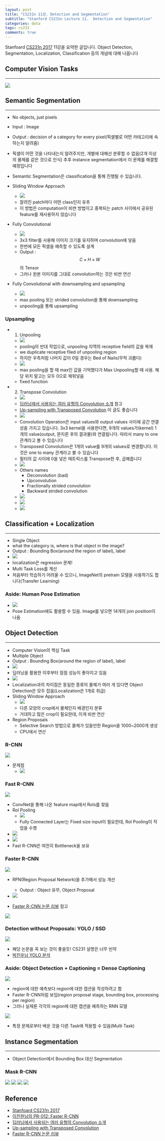 ```yaml
---
layout: post
title: "CS231n 11강. Detection and Segmentation"
subtitle: "Stanford CS231n Lecture 11.  Detection and Segmentation"
categories: data
tags: cs231
comments: true
---
```

Stanfoard [CS231n 2017](https://www.youtube.com/watch?v=vT1JzLTH4G4&list=PL3FW7Lu3i5JvHM8ljYj-zLfQRF3EO8sYv&index=0) 11강을 요약한 글입니다. Object Detection, Segmentation, Localization, Classification 등의 개념에 대해 나옵니다

## Computer Vision Tasks
---
<img src="https://www.dropbox.com/s/4i6bkbxgrczmoa4/%EC%8A%A4%ED%81%AC%EB%A6%B0%EC%83%B7%202018-05-30%2017.48.38.png?raw=1">

## Semantic Segmentation
---
- No objects, just pixels
- Input : Image
- Output : decision of a category for every pixel(픽셀별로 어떤 카테고리에 속하는지 알려줌)
- 픽셀이 어떤 것을 나타내는지 알려주지만, 개별에 대해선 분류할 수 없음(2개 이상의 물체를 같은 것으로 인식) 추후 instance segmentation에서 이 문제를 해결할 예정입니다
- Semantic Segmentation은 classification을 통해 진행될 수 있습니다. 
- Sliding Window Approach
	- <img src="https://www.dropbox.com/s/8anxhez11qxfhph/%EC%8A%A4%ED%81%AC%EB%A6%B0%EC%83%B7%202018-05-30%2019.16.39.png?raw=1">
	- 잘려진 patch마다 어떤 class인지 유추
	- 이 방법은 computation이 비싼 방법이고 중복되는 patch 사이에서 공유된 feature를 재사용하지 않습니다

- Fully Convolutional
	- <img src="https://www.dropbox.com/s/77k01d9nwg3zb0e/%EC%8A%A4%ED%81%AC%EB%A6%B0%EC%83%B7%202018-05-30%2019.48.35.png?raw=1"> 
	- 3x3 filter를 사용해 이미지 크기를 유지하며 convolution에 넣음
	- 한번에 모든 픽셀을 예측할 수 있도록 설계
	- Output : $$C \times H \times W$$의 Tensor
	- 그러나 원본 이미지를 그대로 convolution하는 것은 비싼 연산
- Fully Convolutional with downsampling and upsampling
	- <img src="https://www.dropbox.com/s/1skukn7fhm3vo15/%EC%8A%A4%ED%81%AC%EB%A6%B0%EC%83%B7%202018-05-30%2019.51.43.png?raw=1">
	- max pooling 또는 strided convolution을 통해 downsampling
	- unpooling을 통해 upsampling

### Upsampling
- 1) Unpooling 
	- <img src="https://www.dropbox.com/s/221p7tcs63yx13z/%EC%8A%A4%ED%81%AC%EB%A6%B0%EC%83%B7%202018-05-30%2020.02.38.png?raw=1"> 
	- pooling의 반대 작업으로, unpooling 지역의 receptive field의 값을 복제
	- we duplicate receptive filed of unpooling region 
	- 하지만 우측처럼 나머지 값이 0일 경우는 Bed of Nails(무척 괴롭다)
	- <img src="https://www.dropbox.com/s/zalecyet3u20mlt/%EC%8A%A4%ED%81%AC%EB%A6%B0%EC%83%B7%202018-05-30%2020.05.42.png?raw=1">
	- max pooling을 할 때 max인 값을 기억했다가 Max Unpooling할 때 사용. 해당 위치 말고는 모두 0으로 채워넣음
	- fixed function
- 2) Transpose Convolution
	- <img src="https://www.dropbox.com/s/xmngk1icaeewfn5/%EC%8A%A4%ED%81%AC%EB%A6%B0%EC%83%B7%202018-05-30%2020.44.12.png?raw=1"> 
	- [딥러닝에서 사용되는 여러 유형의 Convolution 소개](https://zzsza.github.io/data/2018/02/23/introduction-convolution/) 참고
	- [Up-sampling with Transposed Convolution](https://towardsdatascience.com/up-sampling-with-transposed-convolution-9ae4f2df52d0) 이 글도 좋습니다 
	- <img src="https://www.dropbox.com/s/ksuhdbpji514bqm/%EC%8A%A4%ED%81%AC%EB%A6%B0%EC%83%B7%202018-06-04%2021.46.09.png?raw=1">
	- Convolution Operation은 input values와 output values 사이에 공간 연결성을 가지고 있습니다. 3x3 kernel을 사용한다면, 9개의 values가(kernel) 1개의 value(output, 문지른 후의 결과물)와 연결됩니다. 따라서 many to one 관계라고 볼 수 있습니다
	- Transposed Convolution은 1개의 value를 9개의 values로 변경합니다. 이것은 one to many 관계라고 볼 수 있습니다
	- 필터의 값 사이에 0을 넣은 매트릭스를 Transpose한 후, 곱해줍니다
	- <img src="https://www.dropbox.com/s/bp3752jefh3afh0/%EC%8A%A4%ED%81%AC%EB%A6%B0%EC%83%B7%202018-06-04%2021.45.07.png?raw=1"> 
	- Others names
		- Deconvolution (bad)
		- Upconvolution
		- Fractionally strided convolution
		- Backward strided convolution  
	- <img src="https://www.dropbox.com/s/cqctzx5cvltcij4/%EC%8A%A4%ED%81%AC%EB%A6%B0%EC%83%B7%202018-05-30%2020.49.58.png?raw=1">
	- <img src="https://www.dropbox.com/s/arpn3e0mv30hu3x/%EC%8A%A4%ED%81%AC%EB%A6%B0%EC%83%B7%202018-05-30%2020.50.13.png?raw=1">
	- <img src="https://www.dropbox.com/s/1k0cadcrwnyd6gs/%EC%8A%A4%ED%81%AC%EB%A6%B0%EC%83%B7%202018-05-30%2020.50.28.png?raw=1">
	
## Classification + Localization
---
- Single Object
- what the category is, where is that object in the image?
- Output : Bounding Box(around the region of label), label
- <img src="https://www.dropbox.com/s/z00qe7byrx5mfl7/%EC%8A%A4%ED%81%AC%EB%A6%B0%EC%83%B7%202018-05-30%2021.08.26.png?raw=1">
- localization은 regression 문제!
- Multi Task Loss를 계산
- 처음부터 학습하기 어려울 수 있으니, ImageNet의 pretrain 모델을 사용하기도 합니다(Transfer Learning)

### Aside: Human Pose Estimation
- <img src="https://www.dropbox.com/s/abkhej73sbr81ln/%EC%8A%A4%ED%81%AC%EB%A6%B0%EC%83%B7%202018-05-30%2021.19.22.png?raw=1">
- Pose Estimation에도 활용할 수 있음. Image를 넣으면 14개의 join position이 나옴


## Object Detection
---
- Computer Vision의 핵심 Task
- Multiple Object
- Output : Bounding Box(around the region of label), label
- <img src="https://www.dropbox.com/s/4haq3yi3kofs97h/%EC%8A%A4%ED%81%AC%EB%A6%B0%EC%83%B7%202018-05-30%2021.32.09.png?raw=1">
- 딥러닝을 활용한 이후부터 점점 성능이 좋아지고 있음
- <img src="https://www.dropbox.com/s/rkvak3iygc2x1mi/%EC%8A%A4%ED%81%AC%EB%A6%B0%EC%83%B7%202018-05-30%2021.30.40.png?raw=1">
- Localization과의 차이점은 동일한 종류의 물체가 여러 개 있다면 Object Detection은 모두 잡음(Localization은 1개로 취급)
- Sliding Window Approach
	- <img src="https://www.dropbox.com/s/0yutw6hzkoi73lr/%EC%8A%A4%ED%81%AC%EB%A6%B0%EC%83%B7%202018-05-30%2021.35.08.png?raw=1"> 
	- 다른 모양의 crop에서 물체인지 배경인지 분류
	- 거대하고 많은 crop이 필요한데, 이게 비싼 연산
- Region Proposals
	- Selective Search 방법으로 물체가 있을만한 Region을 1000~2000개 생성
	- CPU에서 연산 

### R-CNN
<img src="https://www.dropbox.com/s/15q9t3gob3uh5mk/%EC%8A%A4%ED%81%AC%EB%A6%B0%EC%83%B7%202018-05-30%2021.38.34.png?raw=1">

- 문제점
	- <img src="https://www.dropbox.com/s/xbi5yfdxzdd6vep/%EC%8A%A4%ED%81%AC%EB%A6%B0%EC%83%B7%202018-05-30%2021.38.53.png?raw=1">	
	
### Fast R-CNN
<img src="https://www.dropbox.com/s/s06dn3m0kkva9yv/%EC%8A%A4%ED%81%AC%EB%A6%B0%EC%83%B7%202018-05-30%2021.45.02.png?raw=1">

- ConvNet을 통해 나온 feature map에서 RoIs를 찾음
- RoI Pooling
	- <img src="https://www.dropbox.com/s/4rgyul9b1hhufb4/%EC%8A%A4%ED%81%AC%EB%A6%B0%EC%83%B7%202018-05-30%2021.46.55.png?raw=1">
	- Fully Connected Layer는 Fixed size input이 필요한데, RoI Pooling이 작업을 수행 
- <img src="https://www.dropbox.com/s/hkfp6hqroxnpa75/%EC%8A%A4%ED%81%AC%EB%A6%B0%EC%83%B7%202018-05-30%2021.49.53.png?raw=1">
- <img src="https://www.dropbox.com/s/40whvs6gkf6nc72/%EC%8A%A4%ED%81%AC%EB%A6%B0%EC%83%B7%202018-05-30%2021.50.55.png?raw=1">
- Fast R-CNN은 여전히 Bottleneck을 보유


### Faster R-CNN
<img src="https://www.dropbox.com/s/pltqmq00jhhxyg9/%EC%8A%A4%ED%81%AC%EB%A6%B0%EC%83%B7%202018-05-30%2021.51.26.png?raw=1">

- RPN(Region Proposal Network)을 추가해서 성능 개선
	- Output : Object 유무, Object Proposal
- <img src="https://www.dropbox.com/s/kz6ymlidnuuiwca/%EC%8A%A4%ED%81%AC%EB%A6%B0%EC%83%B7%202018-05-30%2022.00.29.png?raw=1">

- [Faster R-CNN 논문 리뷰](https://zzsza.github.io/data/2018/05/09/Faster-RCNN-review/) 참고


<img src="https://github.com/zzsza/Deep_Learning_starting_with_the_latest_papers/raw/master/Lecture_Note/images/imagedetection011.png">



### Detection without Proposals: YOLO / SSD
<img src="https://www.dropbox.com/s/dkq9z8d36m9ctwd/%EC%8A%A4%ED%81%AC%EB%A6%B0%EC%83%B7%202018-05-30%2022.01.44.png?raw=1">

- 해당 논문을 꼭 보는 것이 좋을듯! CS231 설명은 너무 빈약
- [박진우님 YOLO 분석](https://curt-park.github.io/2017-03-26/yolo/)

### Aside: Object Detection + Captioning = Dense Captioning
<img src="https://www.dropbox.com/s/mmybjh7mgr2d62u/%EC%8A%A4%ED%81%AC%EB%A6%B0%EC%83%B7%202018-05-30%2022.08.23.png?raw=1">

- region에 대한 예측보다 region에 대한 캡션을 작성하려고 함
- Faster R-CNN처럼 보임(region proposal stage, bounding box, processing per region)
- 그러나 실제론 각각의 region에 대한 캡션을 예측하는 RNN 모델

<img src="https://www.dropbox.com/s/6pzj07r7dgpuivz/%EC%8A%A4%ED%81%AC%EB%A6%B0%EC%83%B7%202018-05-30%2022.08.34.png?raw=1">

- 특정 문제로부터 배운 것을 다른 Task에 적용할 수 있음(Multi Task) 

## Instance Segmentation
---
- Object Detection에서 Bounding Box 대신 Segmentation

### Mask R-CNN
<img src="https://www.dropbox.com/s/ar2p00c0jokhelw/%EC%8A%A4%ED%81%AC%EB%A6%B0%EC%83%B7%202018-05-30%2022.17.02.png?raw=1">

<img src="https://www.dropbox.com/s/01zf2ahk9hb490b/%EC%8A%A4%ED%81%AC%EB%A6%B0%EC%83%B7%202018-05-30%2022.18.28.png?raw=1">

<img src="https://www.dropbox.com/s/9aj4hanhstjwzdp/%EC%8A%A4%ED%81%AC%EB%A6%B0%EC%83%B7%202018-05-30%2022.18.41.png?raw=1">

<img src="https://www.dropbox.com/s/y8qrrxar9cuew1x/%EC%8A%A4%ED%81%AC%EB%A6%B0%EC%83%B7%202018-05-30%2022.18.54.png?raw=1">



## Reference
- [Stanfoard CS231n 2017](https://www.youtube.com/watch?v=vT1JzLTH4G4&list=PL3FW7Lu3i5JvHM8ljYj-zLfQRF3EO8sYv&index=0)
- [이진원님의 PR-012: Faster R-CNN](https://youtu.be/kcPAGIgBGRs)
- [딥러닝에서 사용되는 여러 유형의 Convolution 소개](https://zzsza.github.io/data/2018/02/23/introduction-convolution/)
- [Up-sampling with Transposed Convolution](https://towardsdatascience.com/up-sampling-with-transposed-convolution-9ae4f2df52d0)
- [Faster R-CNN 논문 리뷰](https://zzsza.github.io/data/2018/05/09/Faster-RCNN-review/) 
